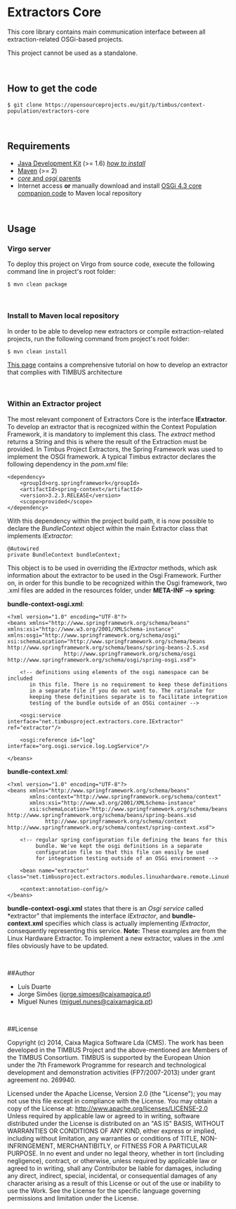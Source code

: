 # Extractors Core

This core library contains main communication interface between all extraction-related OSGi-based projects.

This project cannot be used as a standalone.

&nbsp;

## How to get the code

	$ git clone https://opensourceprojects.eu/git/p/timbus/context-population/extractors-core

&nbsp;

## Requirements

- [Java Development Kit][req-java] (>= 1.6) _[how to install][osp-install-java]_
- [Maven][req-maven] (>= 2)
- [_core_ and _osgi_ parents][req-parents]
- Internet access **or** manually download and install [OSGi 4.3 core companion code](http://www.osgi.org/Download) to Maven local repository

&nbsp;

## Usage

### Virgo server

To deploy this project on Virgo from source code, execute the following command line in project's root folder:

	$ mvn clean package

&nbsp;

### Install to Maven local repository

In order to be able to develop new extractors or compile extraction-related projects, run the following command from project's root folder:

	$ mvn clean install
[This page](https://opensourceprojects.eu/p/timbus/context-population/extractors/wiki/How%20to%20create%20a%20new%20Extractor/) contains a comprehensive tutorial on how to develop an extractor that complies with TIMBUS architecture

&nbsp;

### Within an Extractor project

The most relevant component of Extractors Core is the interface **IExtractor**. To develop an extractor that is recognized within the Context Population Framework, it is mandatory to implement this class. The *extract* method returns a String and this is where the result of the Extraction must be provided.
In Timbus Project Extractors, the Spring Framework was used to implement the OSGI framework. A typical Timbus extractor declares the following dependency in the *pom.xml* file:

	<dependency>
        <groupId>org.springframework</groupId>
        <artifactId>spring-context</artifactId>
        <version>3.2.3.RELEASE</version>
        <scope>provided</scope>
    </dependency>

With this dependency within the project build path, it is now possible to declare the *BundleContext* object within the main Extractor class that implements *IExtractor*:

	@Autowired
	private BundleContext bundleContext;
This object is to be used in overriding the *IExtractor* methods, which ask information about the extractor to be used in the Osgi Framework.
Further on, in order for this bundle to be recognized within the Osgi framework, two .xml files are added in the resources folder, under **META-INF --> spring**:

**bundle-context-osgi.xml**:
	
	<?xml version="1.0" encoding="UTF-8"?>
	<beans xmlns="http://www.springframework.org/schema/beans"
	xmlns:xsi="http://www.w3.org/2001/XMLSchema-instance"
	xmlns:osgi="http://www.springframework.org/schema/osgi"
	xsi:schemaLocation="http://www.springframework.org/schema/beans http://www.springframework.org/schema/beans/spring-beans-2.5.xsd
	                  http://www.springframework.org/schema/osgi http://www.springframework.org/schema/osgi/spring-osgi.xsd">

		<!-- definitions using elements of the osgi namespace can be included
		   in this file. There is no requirement to keep these definitions
		   in a separate file if you do not want to. The rationale for 
		   keeping these definitions separate is to facilitate integration
		   testing of the bundle outside of an OSGi container -->

		<osgi:service interface="net.timbusproject.extractors.core.IExtractor" ref="extractor"/>

		<osgi:reference id="log" interface="org.osgi.service.log.LogService"/>

	</beans>

**bundle-context.xml**:

	<?xml version="1.0" encoding="UTF-8"?>
	<beans xmlns="http://www.springframework.org/schema/beans"
	       xmlns:context="http://www.springframework.org/schema/context"
	       xmlns:xsi="http://www.w3.org/2001/XMLSchema-instance"
	       xsi:schemaLocation="http://www.springframework.org/schema/beans http://www.springframework.org/schema/beans/spring-beans.xsd
	            http://www.springframework.org/schema/context http://www.springframework.org/schema/context/spring-context.xsd">

	    <!-- regular spring configuration file defining the beans for this
	         bundle. We've kept the osgi definitions in a separate
	         configuration file so that this file can easily be used
	         for integration testing outside of an OSGi environment -->

	    <bean name="extractor" class="net.timbusproject.extractors.modules.linuxhardware.remote.LinuxHardwareExtractor"/>

	    <context:annotation-config/>
	</beans>

**bundle-context-osgi.xml** states that there is an *Osgi service* called *extractor" that implements the interface *IExtractor*, and **bundle-context.xml** specifies which class is actually implementing *IExtractor*, consequently representing this service. 
**Note:** These examples are from the Linux Hardware Extractor. To implement a new extractor, values in the .xml files obviously have to be updated.

&nbsp;

##Author

- Luís Duarte
- Jorge Simões (<jorge.simoes@caixamagica.pt>)
- Miguel Nunes (<miguel.nunes@caixamagica.pt>)

&nbsp;

##License

Copyright (c) 2014, Caixa Magica Software Lda (CMS).
The work has been developed in the TIMBUS Project and the above-mentioned are Members of the TIMBUS Consortium.
TIMBUS is supported by the European Union under the 7th Framework Programme for research and technological development and demonstration activities (FP7/2007-2013) under grant agreement no. 269940.

Licensed under the Apache License, Version 2.0 (the "License"); you may not use this file except in compliance with the License. You may obtain a copy of the License at:   http://www.apache.org/licenses/LICENSE-2.0 Unless required by applicable law or agreed to in writing, software distributed under the License is distributed on an "AS IS" BASIS, WITHOUT WARRANTIES OR CONDITIONS OF ANY KIND, either express or implied, including without limitation, any warranties or conditions of TITLE, NON-INFRINGEMENT, MERCHANTIBITLY, or FITNESS FOR A PARTICULAR PURPOSE. In no event and under no legal theory, whether in tort (including negligence), contract, or otherwise, unless required by applicable law or agreed to in writing, shall any Contributor be liable for damages, including any direct, indirect, special, incidental, or consequential damages of any character arising as a result of this License or out of the use or inability to use the Work.
See the License for the specific language governing permissions and limitation under the License.

[req-java]: http://www.oracle.com/technetwork/java/javase/downloads
[req-maven]: http://maven.apache.org/download.cgi
[req-parents]: /p/timbus/support/maven-parents/
[osp-install-java]: /p/timbus/wiki/How%20to%20install:%20Java/

